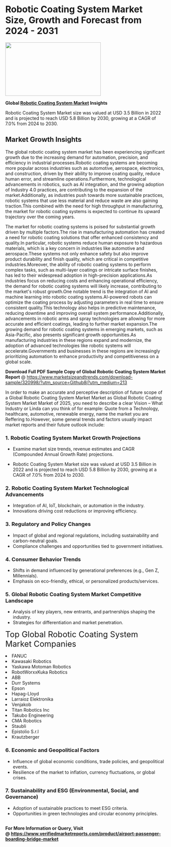 <H1>Robotic Coating System Market Size, Growth and Forecast from 2024 - 2031</H1><img class="aligncenter size-medium wp-image-584254" src="https://thirdeyenews.in/wp-content/uploads/2024/09/Global-Market-Research-300x168.jpeg" alt="" width="300" height="168" /><p><strong>Global&nbsp;<a href="https://www.marketsizeandtrends.com/download-sample/320998/?utm_source=Github8j?utm_medium=213">Robotic Coating System Market</a> Insights</strong></p><p>Robotic Coating System Market size was valued at USD 3.5 Billion in 2022 and is projected to reach USD 5.8 Billion by 2030, growing at a CAGR of 7.0% from 2024 to 2030.</p><p><h2>Market Growth Insights</h2> <p>The global robotic coating system market has been experiencing significant growth due to the increasing demand for automation, precision, and efficiency in industrial processes.Robotic coating systems are becoming more popular across industries such as automotive, aerospace, electronics, and construction, driven by their ability to improve coating quality, reduce human error, and streamline operations.Furthermore, technological advancements in robotics, such as AI integration, and the growing adoption of Industry 4.0 practices, are contributing to the expansion of the market.Additionally, as industries push towards more sustainable practices, robotic systems that use less material and reduce waste are also gaining traction.This combined with the need for high throughput in manufacturing, the market for robotic coating systems is expected to continue its upward trajectory over the coming years.</p> <p>The market for robotic coating systems is poised for substantial growth driven by multiple factors.The rise in manufacturing automation has created a need for robotic coating solutions that offer enhanced consistency and quality.In particular, robotic systems reduce human exposure to hazardous materials, which is a key concern in industries like automotive and aerospace.These systems not only enhance safety but also improve product durability and finish quality, which are critical in competitive industries.Moreover, the ability of robotic coating systems to perform complex tasks, such as multi-layer coatings or intricate surface finishes, has led to their widespread adoption in high-precision applications.As industries focus on reducing costs and enhancing operational efficiency, the demand for robotic coating systems will likely increase, contributing to the market's robust growth.One notable trend is the integration of AI and machine learning into robotic coating systems.AI-powered robots can optimize the coating process by adjusting parameters in real time to ensure consistent quality.This technology also helps in predictive maintenance, reducing downtime and improving overall system performance.Additionally, advancements in robotic arms and spray technologies are allowing for more accurate and efficient coatings, leading to further market expansion.The growing demand for robotic coating systems in emerging markets, such as Asia-Pacific, also presents significant growth opportunities.As manufacturing industries in these regions expand and modernize, the adoption of advanced technologies like robotic systems will accelerate.Governments and businesses in these regions are increasingly prioritizing automation to enhance productivity and competitiveness on a global scale.<p><span class=""><strong>Download Full PDF Sample Copy of Global Robotic Coating System Market Report</strong> @ <a href="https://www.marketsizeandtrends.com/download-sample/320998/?utm_source=Github8j?utm_medium=213" target="_blank">https://www.marketsizeandtrends.com/download-sample/320998/?utm_source=Github8j?utm_medium=213</a></span></p><p>In order to make an accurate and perceptive description of future scope of a Global&nbsp;Robotic Coating System Market Market as Global&nbsp;Robotic Coating System Market Market of 2025, you need to describe a clear Vision &ndash; What Industry or Linda can you think of for example: Quote from a Technology, healthcare, automotive, renewable energy, name the market you are Reffering to.However, some general trends and factors usually impact market reports and their future outlook include:</p><h3>1.&nbsp;<strong>Robotic Coating System Market Growth Projections</strong></h3><ul><li>Examine market size trends, revenue estimates and CAGR (Compounded Annual Growth Rate) projections.</li><li><p>Robotic Coating System Market size was valued at USD 3.5 Billion in 2022 and is projected to reach USD 5.8 Billion by 2030, growing at a CAGR of 7.0% from 2024 to 2030.</p></li></ul><h3>2.&nbsp;<strong>Robotic Coating System Market Technological Advancements</strong></h3><ul><li>Integration of AI, IoT, blockchain, or automation in the industry.</li><li>Innovations driving cost reductions or improving efficiency.</li></ul><h3>3.&nbsp;<strong>Regulatory and Policy Changes</strong></h3><ul><li>Impact of global and regional regulations, including sustainability and carbon-neutral goals.</li><li>Compliance challenges and opportunities tied to government initiatives.</li></ul><h3>4.&nbsp;<strong>Consumer Behavior Trends</strong></h3><ul><li>Shifts in demand influenced by generational preferences (e.g., Gen Z, Millennials).</li><li>Emphasis on eco-friendly, ethical, or personalized products/services.</li></ul><h3>5.&nbsp;<strong>Global Robotic Coating System Market Competitive Landscape</strong></h3><ul><li>Analysis of key players, new entrants, and partnerships shaping the industry.</li><li>Strategies for differentiation and market penetration.</li></ul><p data-pm-slice="1 1 []"><span style="color: inherit; font-family: inherit; font-size: 25px;">Top Global Robotic Coating System Market Companies</span></p><div class="" data-test-id=""><p><li>FANUC</li><li> Kawasaki Robotics</li><li> Yaskawa Motoman Robotics</li><li> RobotWorxxKuka Robotics</li><li> ABB</li><li> Durr Systems</li><li> Epson</li><li> Hapag-Lloyd</li><li> Larraioz Elektronika</li><li> Venjakob</li><li> Titan Robotics Inc</li><li> Takubo Engineering</li><li> CMA Robotics</li><li> Staubli</li><li> Epistolio S.r.l</li><li> Krautzberger</li></p></div><h3>6.&nbsp;<strong>Economic and Geopolitical Factors</strong></h3><ul><li>Influence of global economic conditions, trade policies, and geopolitical events.</li><li>Resilience of the market to inflation, currency fluctuations, or global crises.</li></ul><h3>7.&nbsp;<strong>Sustainability and ESG (Environmental, Social, and Governance)</strong></h3><ul><li>Adoption of sustainable practices to meet ESG criteria.</li><li>Opportunities in green technologies and circular economy principles.</li></ul><h2><strong style="font-size: 14px;">For More Information or Query, Visit @&nbsp;</strong><a style="background-color: #ffffff; font-size: 14px;" href="https://www.marketsizeandtrends.com/report/robotic-coating-system-market/" target="_blank">https://www.verifiedmarketreports.com/product/airport-passenger-boarding-bridge-market</a></h2>